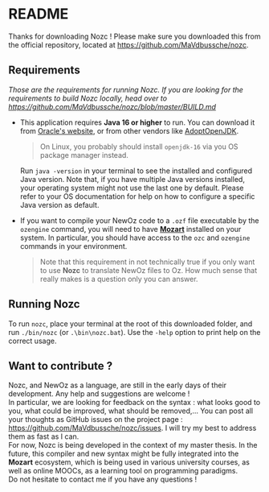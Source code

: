 # README

Thanks for downloading Nozc ! Please make sure you downloaded this from the official repository,
located at https://github.com/MaVdbussche/nozc.

## Requirements
*Those are the requirements for running Nozc. If you are looking for the requirements to build Nozc locally, head over to https://github.com/MaVdbussche/nozc/blob/master/BUILD.md*

* This application requires **Java 16 or higher** to run. You can download it from
  [Oracle's website](https://www.oracle.com/java/technologies/javase-downloads.html),
  or from other vendors like [AdoptOpenJDK](https://adoptopenjdk.net).
  >On Linux, you probably should install `openjdk-16` via you OS package manager instead.

  Run `java -version` in your terminal to see the installed and configured Java version.
  Note that, if you have multiple Java versions installed, your operating system might not use
  the last one by default.
  Please refer to your OS documentation for help on how to configure a specific Java version
  as default.
  

* If you want to compile your NewOz code to a `.ozf` file executable by the `ozengine` command,
  you will need to have [**Mozart**](https://github.com/mozart/mozart2) installed on your system.
  In particular, you should have access to the `ozc` and `ozengine` commands in your environment.
  >Note that this requirement in not technically true if you only want to use **Nozc** to translate
  > NewOz files to Oz. How much sense that really makes is a question only you can answer.

## Running Nozc
To run `nozc`, place your terminal at the root of this downloaded folder, and run `./bin/nozc` (or `.\bin\nozc.bat`).
Use the `-help` option to print help on the correct usage.

## Want to contribute ?
Nozc, and NewOz as a language, are still in the early days of their development. Any help and suggestions are welcome !\
In particular, we are looking for feedback on the syntax : what looks good to you, what could be improved, what should be removed,...
You can post all your thoughts as GitHub issues on the project page : https://github.com/MaVdbussche/nozc/issues.
I will try my best to address them as fast as I can.\
For now, Nozc is being developed in the context of my master thesis.
In the future, this compiler and new syntax might be fully integrated into the **Mozart** ecosystem,
which is being used in various university courses, as well as online MOOCs, as a learning tool on programming paradigms.\
Do not hesitate to contact me if you have any questions !
